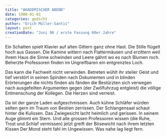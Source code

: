 ```yaml
---
title: "AKADEMISCHER ABEND"
date: 1900-01-01
categories: gedicht
author: "Erich Müller-Santis"
layout: post
creationDate: "Juni 98 / erste Fassung 60er Jahre"
---
```

Ein Schatten spielt Klavier auf alten Gittern
ganz ohne Hast. Die Stille flügelt hoch
aus Gassen. Die Kamine wittern
nach Flattermäusen und erzittern
weil ihrem Haus die Sinne schwinden
und Leere gähnt wo es nach Blumen roch.
Beherzte Professoren finden
im Ungreifbaren ein entgrenztes Loch.

Das kann die Fachwelt nicht verwinden.
Betreten wühlt ihr steiler Geist
und tief verstört in seinen Spinden
nach Dokumenten und in blinden
Erörterungen die nichts finden
als fänden die Bestürzten sich verwegen
nach ausgefeilten Argumenten gegen
(der Zwölfuhrzug entgleist)
die völlige Entmenschung der Kollegen.
Die Herzen sind verreist.

Da ist der ganze Laden aufgeschmissen.
Auch kühne Schläfer würden selten gern
im Traum von Bestien zerrissen.
Der Schlangensaal schaut hinter die Kulissen.
Das Zwiegesicht lacht heimlich und gerissen.
In seinem Auge glimmt ein Stern.
Und alle grossen Professoren wissen
(die Ruhe, Trost und Schlaf vermissen)
jetzt greift der Bösewicht nach ihrem letzten Kissen
Der Mond steht fahl im Ungewissen.
Was nahe lag liegt fern.
